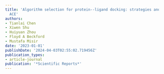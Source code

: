 ```yaml
---
title: 'Algorithm selection for protein--ligand docking: strategies and analysis on
  ACE'
authors:
- Tianlai Chen
- Xiwen Shu
- Huiyuan Zhou
- Floyd A Beckford
- Mustafa Misir
date: '2023-01-01'
publishDate: '2024-04-03T02:55:02.719456Z'
publication_types:
- article-journal
publication: '*Scientific Reports*'
---
```


